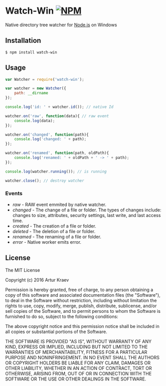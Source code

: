 # Watch-Win [![NPM](https://nodei.co/npm/watch-win.png)](https://nodei.co/npm/watch-win/)

Native directory tree watcher for [Node.js](http://nodejs.org/) on Windows 

## Installation

	$ npm install watch-win
    
## Usage

```js
var Watcher = require('watch-win');

var watcher = new Watcher({
    path: __dirname    
});

console.log('id: ' + watcher.id()); // native Id

watcher.on('raw', function(data){ // raw event
    console.log(data);
});

watcher.on('changed', function(path){
    console.log('changed: ' + path);    
});

watcher.on('renamed', function(path, oldPath){
    console.log('renamed: ' + oldPath + ' -> ' + path);
});

console.log(watcher.running()); // is running

watcher.close(); // destroy watcher

```

### Events

* *raw* - RAW event emmited by native watcher.
* *changed* - The change of a file or folder. The types of changes include: changes to size, attributes, security settings, last write, and last access time.
* *created* - The creation of a file or folder.
* *deleted* - The deletion of a file or folder.
* *renamed* - The renaming of a file or folder.
* *error* - Native worker emits error.


## License
The MIT License

Copyright (c) 2016 Artur Kraev

Permission is hereby granted, free of charge, to any person obtaining a copy
of this software and associated documentation files (the "Software"), to deal
in the Software without restriction, including without limitation the rights
to use, copy, modify, merge, publish, distribute, sublicense, and/or sell
copies of the Software, and to permit persons to whom the Software is
furnished to do so, subject to the following conditions:

The above copyright notice and this permission notice shall be included in
all copies or substantial portions of the Software.

THE SOFTWARE IS PROVIDED "AS IS", WITHOUT WARRANTY OF ANY KIND, EXPRESS OR
IMPLIED, INCLUDING BUT NOT LIMITED TO THE WARRANTIES OF MERCHANTABILITY,
FITNESS FOR A PARTICULAR PURPOSE AND NONINFRINGEMENT. IN NO EVENT SHALL THE
AUTHORS OR COPYRIGHT HOLDERS BE LIABLE FOR ANY CLAIM, DAMAGES OR OTHER
LIABILITY, WHETHER IN AN ACTION OF CONTRACT, TORT OR OTHERWISE, ARISING FROM,
OUT OF OR IN CONNECTION WITH THE SOFTWARE OR THE USE OR OTHER DEALINGS IN
THE SOFTWARE.